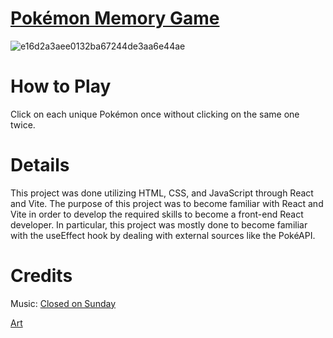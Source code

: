 # [Pokémon Memory Game](https://galaxeo.github.io/memory-game/)
![e16d2a3aee0132ba67244de3aa6e44ae](https://github.com/Galaxeo/memory-game/assets/15400308/e382bcec-d898-4418-a884-f6fc436f63c2)
# How to Play
Click on each unique Pokémon once without clicking on the same one twice.
# Details
This project was done utilizing HTML, CSS, and JavaScript through React and Vite. The purpose of this project was to become familiar with React and Vite in order to develop the required skills to become a front-end React developer. In particular, this project was mostly done to become familiar with the useEffect hook by dealing with external sources like the PokéAPI.
# Credits
Music: [Closed on Sunday](https://www.youtube.com/@ClosedonSunday)

[Art](https://moewalls.com/pixel-art/hilda-and-tepig-watching-castelia-city-pokemon-pixel-live-wallpaper/)

